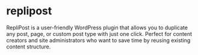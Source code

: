# replipost
RepliPost is a user-friendly WordPress plugin that allows you to duplicate any post, page, or custom post type with just one click. Perfect for content creators and site administrators who want to save time by reusing existing content structure.
